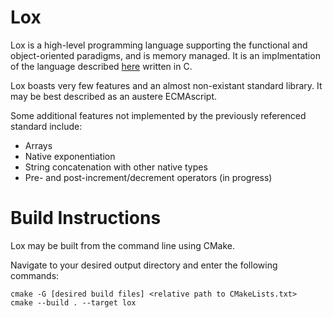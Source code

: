 # Lox

Lox is a high-level programming language supporting the functional and object-oriented paradigms, and is memory managed. It is an implmentation of the language described [here](http://craftinginterpreters.com/) written in C.

Lox boasts very few features and an almost non-existant standard library. It may be best described as an austere ECMAscript.

Some additional features not implemented by the previously referenced standard include:

* Arrays
* Native exponentiation
* String concatenation with other native types
* Pre- and post-increment/decrement operators (in progress)

# Build Instructions

Lox may be built from the command line using CMake.

Navigate to your desired output directory and enter the following commands:

```
cmake -G [desired build files] <relative path to CMakeLists.txt>
cmake --build . --target lox
```
